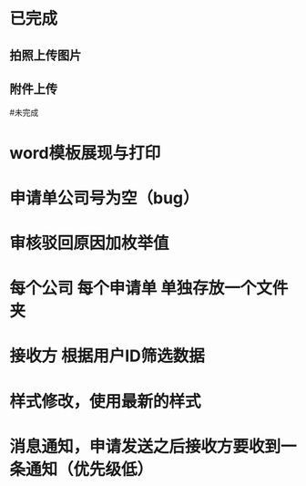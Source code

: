 # 已完成
## 拍照上传图片
## 附件上传

#未完成
# word模板展现与打印
# 申请单公司号为空（bug）
# 审核驳回原因加枚举值
# 每个公司 每个申请单 单独存放一个文件夹
# 接收方 根据用户ID筛选数据
# 样式修改，使用最新的样式
# 消息通知，申请发送之后接收方要收到一条通知（优先级低）